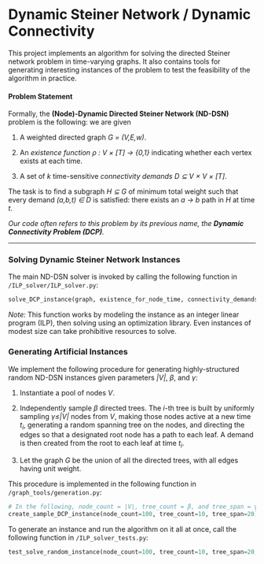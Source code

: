 # Dynamic Steiner Network / Dynamic Connectivity

This project implements an algorithm for solving the directed Steiner network problem in time-varying graphs. It also contains tools for generating interesting instances of the problem to test the feasibility of the algorithm in practice.


#### Problem Statement

Formally, the __(Node)-Dynamic Directed Steiner Network (ND-DSN)__ problem is the following: we are given

1. A weighted directed graph _G = (V,E,w)_.

2. An _existence function_ _ρ : V × [T] → {0,1}_ indicating whether each vertex exists at each time.

3. A set of _k_ time-sensitive _connectivity demands_ _D ⊆ V × V × [T]_.

The task is to find a subgraph _H ⊆ G_ of minimum total weight such that every demand _(a,b,t) ∈ D_ is satisfied: there exists an _a → b_ path in _H_ at time _t_.

_Our code often refers to this problem by its previous name, the **Dynamic Connectivity Problem (DCP)**._



---
### Solving Dynamic Steiner Network Instances

The main ND-DSN solver is invoked by calling the following function in `/ILP_solver/ILP_solver.py`:

```python
solve_DCP_instance(graph, existence_for_node_time, connectivity_demands, detailed_output=False)
```

_Note:_ This function works by modeling the instance as an integer linear program (ILP), then solving using an optimization library. Even instances of modest size can take prohibitive resources to solve.



### Generating Artificial Instances

We implement the following procedure for generating highly-structured random ND-DSN instances given parameters _|V|_, _β_, and _γ_:

1. Instantiate a pool of nodes _V_.

2. Independently sample _β_ directed trees. The _i_-th tree is built by uniformly sampling _γ≤|V|_ nodes from _V_, making those nodes active at a new time _t<sub>i</sub>_, generating a random spanning tree on the nodes, and directing the edges so that a designated root node has a path to each leaf. A demand is then created from the root to each leaf at time _t<sub>i</sub>_.

3. Let the graph _G_ be the union of all the directed trees, with all edges having unit weight.

This procedure is implemented in the following function in `/graph_tools/generation.py`:

```python
# In the following, node_count = |V|, tree_count = β, and tree_span = γ
create_sample_DCP_instance(node_count=100, tree_count=10, tree_span=20)
```

To generate an instance and run the algorithm on it all at once, call the following function in `/ILP_solver_tests.py`:

```python
test_solve_random_instance(node_count=100, tree_count=10, tree_span=20, detailed_output=False)
```


